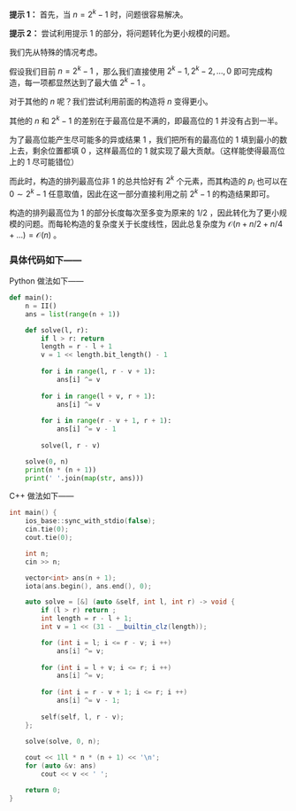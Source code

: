 **提示 1：** 首先，当 $n=2^k-1$ 时，问题很容易解决。

**提示 2：** 尝试利用提示 1 的部分，将问题转化为更小规模的问题。

我们先从特殊的情况考虑。

假设我们目前 $n=2^k-1$ ，那么我们直接使用 $2^k-1,2^k-2,\dots,0$ 即可完成构造，每一项都显然达到了最大值 $2^k-1$ 。

对于其他的 $n$ 呢？我们尝试利用前面的构造将 $n$ 变得更小。

其他的 $n$ 和 $2^k-1$ 的差别在于最高位是不满的，即最高位的 $1$ 并没有占到一半。

为了最高位能产生尽可能多的异或结果 $1$ ，我们把所有的最高位的 $1$ 填到最小的数上去，剩余位置都填 $0$ ，这样最高位的 $1$ 就实现了最大贡献。（这样能使得最高位上的 $1$ 尽可能错位）

而此时，构造的排列最高位非 $1$ 的总共恰好有 $2^k$ 个元素，而其构造的 $p_i$ 也可以在 $0\sim 2^k-1$ 任意取值，因此在这一部分直接利用之前 $2^k-1$ 的构造结果即可。

构造的排列最高位为 $1$ 的部分长度每次至多变为原来的 $1/2$ ，因此转化为了更小规模的问题。而每轮构造的复杂度关于长度线性，因此总复杂度为 $\mathcal{O}(n+n/2+n/4+...)=\mathcal{O}(n)$ 。

### 具体代码如下——

Python 做法如下——

```Python []
def main():
    n = II()
    ans = list(range(n + 1))

    def solve(l, r):
        if l > r: return
        length = r - l + 1
        v = 1 << length.bit_length() - 1
        
        for i in range(l, r - v + 1):
            ans[i] ^= v
        
        for i in range(l + v, r + 1):
            ans[i] ^= v
        
        for i in range(r - v + 1, r + 1):
            ans[i] ^= v - 1
        
        solve(l, r - v)

    solve(0, n)
    print(n * (n + 1))
    print(' '.join(map(str, ans)))
```

C++ 做法如下——

```cpp []
int main() {
    ios_base::sync_with_stdio(false);
    cin.tie(0);
    cout.tie(0);

    int n;
    cin >> n;

    vector<int> ans(n + 1);
    iota(ans.begin(), ans.end(), 0);

    auto solve = [&] (auto &self, int l, int r) -> void {
        if (l > r) return ;
        int length = r - l + 1;
        int v = 1 << (31 - __builtin_clz(length));

        for (int i = l; i <= r - v; i ++)
            ans[i] ^= v;
        
        for (int i = l + v; i <= r; i ++)
            ans[i] ^= v;
        
        for (int i = r - v + 1; i <= r; i ++)
            ans[i] ^= v - 1;
        
        self(self, l, r - v);
    };
    
    solve(solve, 0, n);

    cout << 1ll * n * (n + 1) << '\n';
    for (auto &v: ans)
        cout << v << ' ';

    return 0;
}
```